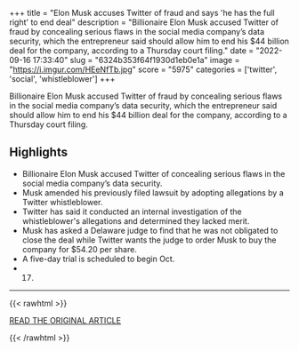 +++
title = "Elon Musk accuses Twitter of fraud and says 'he has the full right' to end deal"
description = "Billionaire Elon Musk accused Twitter of fraud by concealing serious flaws in the social media company’s data security, which the entrepreneur said should allow him to end his $44 billion deal for the company, according to a Thursday court filing."
date = "2022-09-16 17:33:40"
slug = "6324b353f64f1930d1eb0e1a"
image = "https://i.imgur.com/HEeNfTb.jpg"
score = "5975"
categories = ['twitter', 'social', 'whistleblower']
+++

Billionaire Elon Musk accused Twitter of fraud by concealing serious flaws in the social media company’s data security, which the entrepreneur said should allow him to end his $44 billion deal for the company, according to a Thursday court filing.

## Highlights

- Billionaire Elon Musk accused Twitter of concealing serious flaws in the social media company’s data security.
- Musk amended his previously filed lawsuit by adopting allegations by a Twitter whistleblower.
- Twitter has said it conducted an internal investigation of the whistleblower's allegations and determined they lacked merit.
- Musk has asked a Delaware judge to find that he was not obligated to close the deal while Twitter wants the judge to order Musk to buy the company for $54.20 per share.
- A five-day trial is scheduled to begin Oct.
- 17.

---

{{< rawhtml >}}
  <p class="article-category">
    <a target="_blank" href="https://www.nbcnews.com/tech/tech-news/elon-musk-accuses-twitter-fraud-says-full-right-end-deal-rcna48060">READ THE ORIGINAL ARTICLE</a>
  </p>
{{< /rawhtml >}}
